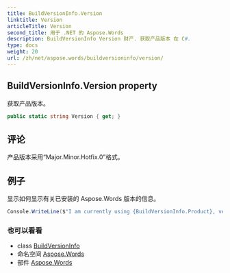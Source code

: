 ```yaml
---
title: BuildVersionInfo.Version
linktitle: Version
articleTitle: Version
second_title: 用于 .NET 的 Aspose.Words
description: BuildVersionInfo Version 财产. 获取产品版本 在 C#.
type: docs
weight: 20
url: /zh/net/aspose.words/buildversioninfo/version/
---
```

## BuildVersionInfo.Version property

获取产品版本。

```csharp
public static string Version { get; }
```

## 评论

产品版本采用“Major.Minor.Hotfix.0”格式。

## 例子

显示如何显示有关已安装的 Aspose.Words 版本的信息。

```csharp
Console.WriteLine($"I am currently using {BuildVersionInfo.Product}, version number {BuildVersionInfo.Version}!");
```

### 也可以看看

* class [BuildVersionInfo](../)
* 命名空间 [Aspose.Words](../../../aspose.words/)
* 部件 [Aspose.Words](../../../)
